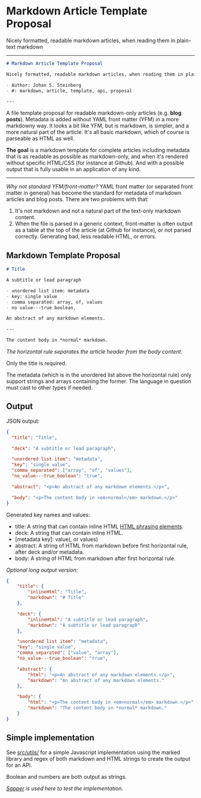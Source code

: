 # Markdown Article Template Proposal

Nicely formatted, readable markdown articles, when reading them in plain-text markdown

---

```markdown
# Markdown Article Template Proposal

Nicely formatted, readable markdown articles, when reading them in plain-text markdown

- Author: Johan S. Steinberg
- #: markdown, article, template, api, proposal

---
```

A file template proposal for readable markdown-only articles (e.g. **blog posts**). Metadata is added without YAML front matter (YFM) in a more markdowny way. It looks a bit like YFM, but is markdown, is simpler, and a more natural part of the article. It's all basic markdown, which of course is parseable as HTML as well.

**The goal** is a markdown template for complete articles including metadata that is as readable as possible as markdown-only, and when it's rendered without specific HTML/CSS (for instance at Github). And with a possible output that is fully usable in an application of any kind.

---

*Why not standard YFM/front-matter?* YAML front matter (or separated front matter in general) has become the standard for metadata of markdown articles and blog posts. There are two problems with that:

1. It's not markdown and not a natural part of the text-only markdown content.
2. When the file is parsed in a generic context, front-matter is often output as a table at the top of the article (at Github for instance), or not parsed correctly. Generating bad, less readable HTML, or errors.

## Markdown Template Proposal

```markdown
# Title

A subtitle or lead paragraph

- unordered list item: metadata
- key: single value
- comma separated: array, of, values
- no value---true boolean,

An abstract of any markdown elements.

---

The content body in *normal* markdown.
```

*The horizontal rule separates the article header from the body content.*

Only the title is required.

The metadata (which is in the unordered list above the horizontal rule) only support strings and arrays containing the former. The language in question must cast to other types if needed.

## Output

JSON output:

```json
{
  "title": "Title",

  "deck": "A subtitle or lead paragraph",

  "unordered list item": "metadata",
  "key": "single value",
  "comma_separated": ["array", "of", "values"],
  "no_value---true_boolean": "true",

  "abstract": "<p>An abstract of any markdown elements.</p>",

  "body": "<p>The content body in <em>normal</em> markdown.</p>"
}
```

Generated key names and values:

- title: A string that can contain inline HTML [HTML phrasing elements][phrasing].
- deck: A string that can contain inline HTML.
- [metadata key]: value(, or values)
- abstract: A string of HTML from markdown before first horizontal rule, after deck and/or metadata.
- body: A string of HTML from markdown after first horizontal rule.

*Optional long output version:*

```json
{
	"title": {
		"inlineHtml": "Title",
		"markdown": "# Title"
	},

	"deck": {
		"inlineHtml": "A subtitle or lead paragraph",
		"markdown": "A subtitle or lead paragraph"
	},

	"unordered list item": "metadata",
	"key": "single value",
	"comma_separated": ["value", "array"],
	"no_value---true_boolean": "true",

	"abstract": {
		"html": "<p>An abstract of any markdown elements.</p>",
		"markdown": "An abstract of any markdown elements."
	},

	"body": {
		"html": "<p>The content body in <em>normal</em> markdown.</p>",
		"markdown": "The content body in *normal* markdown."
	}
}
```

## Simple implementation

See [src/utils/](https://github.com/jssteinberg/markdown-article-template/tree/main/src/utils) for a simple Javascript implementation using the marked library and regex of both markdown and HTML strings to create the output for an API.

Boolean and numbers are both output as strings.

*[Sapper](https://github.com/jssteinberg/sapper-floor-template) is used here to test the implementation.*

[phrasing]: https://developer.mozilla.org/en-US/docs/Web/Guide/HTML/Content_categories#phrasing_content
